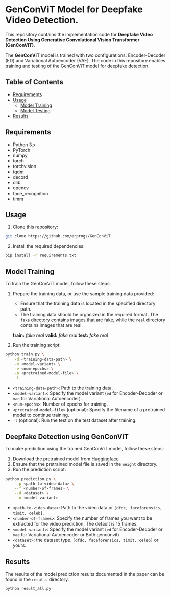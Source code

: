 
# GenConViT Model for Deepfake Video Detection.

This repository contains the implementation code for **Deepfake Video Detection Using Generative Convolutional Vision Transformer (GenConViT)**. 


The **GenConViT** model is trained with two configurations: Encoder-Decoder (ED) and Variational Autoencoder (VAE). The code in this repository enables training and testing of the GenConViT model for deepfake detection.

## Table of Contents

- [Requirements](#requirements)
- [Usage](#usage)
  - [Model Training](#model-training)
  - [Model Testing](#model-testing)
- [Results](#results)

## Requirements

* Python 3.x
* PyTorch
* numpy
* torch
* torchvision
* tqdm
* decord
* dlib
* opencv
* face_recognition
* timm

## Usage

1. Clone this repository:

```bash
git clone https://github.com/erprogs/GenConViT
```

2. Install the required dependencies:

```bash
pip install -r requirements.txt
```

## Model Training

To train the GenConViT model, follow these steps:

1. Prepare the training data, or use the sample training data provided:
    * Ensure that the training data is located in the specified directory path.
    * The training data should be organized in the required format. The `fake` directory contains images that are fake, while the `real` directory contains images that are real.
    
    **train:**
        *fake*
        *real*
    **valid:**
        *fake*
        *real*
    **test:**
        *fake*
        *real*

2. Run the training script:

```bash
python train.py \
    -d <training-data-path> \
    -m <model-variant> \
    -e <num-epochs> \
    -p <pretrained-model-file> \
    -t
```

* `<training-data-path>`: Path to the training data.
* `<model-variant>`: Specify the model variant (`ed` for Encoder-Decoder or `vae` for Variational Autoencoder).
* `<num-epochs>`: Number of epochs for training.
* `<pretrained-model-file>` (optional): Specify the filename of a pretrained model to continue training.
* `-t` (optional): Run the test on the test dataset after training.

## Deepfake Detection using GenConViT

To make prediction using the trained GenConViT model, follow these steps:

1. Download the pretrained model from [Huggingface](https://huggingface.co/Deressa/GenConViT)
2. Ensure that the pretrained model file is saved in the `weight` directory.
2. Run the prediction script:

```bash
python prediction.py \
    --p <path-to-video-data> \
    --f <number-of-frames> \
    --d <dataset> \
    --n <model-variant>
```

* `<path-to-video-data>`: Path to the video data or `[dfdc, faceforensics, timit, celeb]`.
* `<number-of-frames>`: Specify the number of frames you want to be extracted for the video prediction. The default is 15 frames.
* `<model-variant>`: Specify the model variant (`ed` for Encoder-Decoder or `vae` for Variational Autoencoder or Both:genconvit)
* `<dataset>`: the dataset type. `[dfdc, faceforensics, timit, celeb]` or yours.

## Results

The results of the model prediction results documented in the paper can be found in the `results` directory. 
```bash
python result_all.py
```
